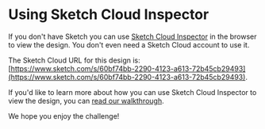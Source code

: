 # Using Sketch Cloud Inspector

If you don't have Sketch you can use [Sketch Cloud Inspector](https://blog.sketchapp.com/introducing-cloud-inspector-free-developer-handoff-in-the-browser-59917220334a) in the browser to view the design. You don't even need a Sketch Cloud account to use it.

The Sketch Cloud URL for this design is: [https://www.sketch.com/s/60bf74bb-2290-4123-a613-72b45cb29493](https://www.sketch.com/s/60bf74bb-2290-4123-a613-72b45cb29493).

If you'd like to learn more about how you can use Sketch Cloud Inspector to view the design, you can [read our walkthrough](https://medium.com/frontend-mentor/how-to-use-sketch-cloud-inspector-to-view-challenge-designs-55426ff90a90).

We hope you enjoy the challenge!